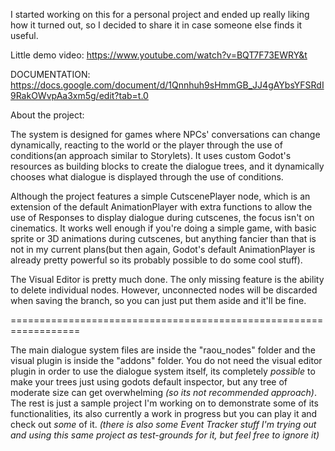 I started working on this for a personal project and ended up really liking how it turned out, so I decided to share it in case someone else finds it useful.

Little demo video:
https://www.youtube.com/watch?v=BQT7F73EWRY&t

DOCUMENTATION:
https://docs.google.com/document/d/1Qnnhuh9sHmmGB_JJ4gAYbsYFSRdI9RakOWvpAa3xm5g/edit?tab=t.0

About the project:

The system is designed for games where NPCs' conversations can change dynamically, reacting to the world or the player through the use of conditions(an approach similar to Storylets). It uses custom Godot's resources as building blocks to create the dialogue trees, and it dynamically chooses what dialogue is displayed through the use of conditions.

Although the project features a simple CutscenePlayer node, which is an extension of the default AnimationPlayer with extra functions to allow the use of Responses to display dialogue during cutscenes, the focus isn't on cinematics. It works well enough if you're doing a simple game, with basic sprite or 3D animations during cutscenes, but anything fancier than that is not in my current plans(but then again, Godot's default AnimationPlayer is already pretty powerful so its probably possible to do some cool stuff).

The Visual Editor is pretty much done. The only missing feature is the ability to delete individual nodes. However, unconnected nodes will be discarded when saving the branch, so you can just put them aside and it'll be fine.


==================================================================


The main dialogue system files are inside the "raou_nodes" folder and the visual plugin is inside the "addons" folder. You do not need the visual editor plugin in order to use the dialogue system itself, its completely *possible* to make your trees just using godots default inspector, but any tree of moderate size can get overwhelming *(so its not recommended approach)*. The rest is just a sample project I'm working on to demonstrate some of its functionalities, its also currently a work in progress but you can play it and check out *some* of it.
*(there is also some Event Tracker stuff I'm trying out and using this same project as test-grounds for it, but feel free to ignore it)*


